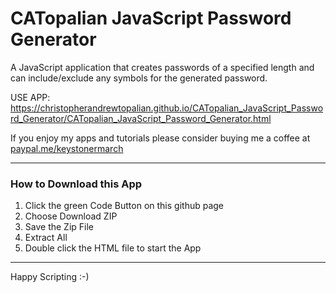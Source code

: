 # CATopalian JavaScript Password Generator
A JavaScript application that creates passwords of a specified length and can include/exclude any symbols for the generated password.  

USE APP: https://christopherandrewtopalian.github.io/CATopalian_JavaScript_Password_Generator/CATopalian_JavaScript_Password_Generator.html

If you enjoy my apps and tutorials please consider buying me a coffee at [paypal.me/keystonermarch](https://www.paypal.com/paypalme/keystonermarch)  

---

### How to Download this App
1. Click the green Code Button on this github page
2. Choose Download ZIP
3. Save the Zip File
4. Extract All
5. Double click the HTML file to start the App

---

Happy Scripting :-)

